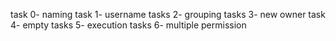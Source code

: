 task 0- naming
task 1- username
tasks 2- grouping
tasks 3- new owner
task 4- empty
tasks 5- execution
tasks 6- multiple permission
